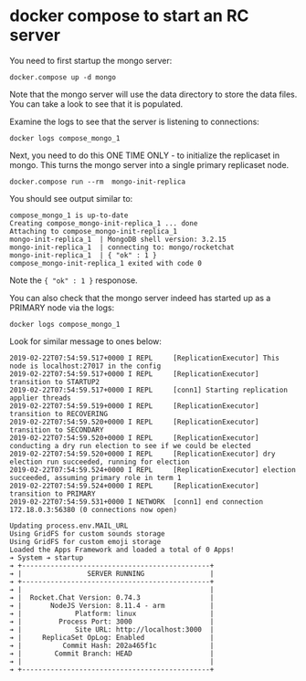 # docker compose to start an RC server

You need to first startup the mongo server:

```
docker.compose up -d mongo
```
Note that the mongo server will use the data directory to store the data files.   You can take a look to see that it is populated.

Examine the logs to see that the server is listening to connections:

```
docker logs compose_mongo_1 
```
Next, you need to do this ONE TIME ONLY - to initialize the replicaset in mongo.  This turns the mongo server into a single primary  replicaset node.

```
docker.compose run --rm  mongo-init-replica
```

You should see output similar to:

```
compose_mongo_1 is up-to-date
Creating compose_mongo-init-replica_1 ... done
Attaching to compose_mongo-init-replica_1
mongo-init-replica_1  | MongoDB shell version: 3.2.15
mongo-init-replica_1  | connecting to: mongo/rocketchat
mongo-init-replica_1  | { "ok" : 1 }
compose_mongo-init-replica_1 exited with code 0
```
Note the `{ "ok" : 1 }` responose.

You can also check that the mongo server indeed has started up as a PRIMARY node via the logs:

```
docker logs compose_mongo_1
```

Look for similar message to ones below:

```
2019-02-22T07:54:59.517+0000 I REPL     [ReplicationExecutor] This node is localhost:27017 in the config
2019-02-22T07:54:59.517+0000 I REPL     [ReplicationExecutor] transition to STARTUP2
2019-02-22T07:54:59.517+0000 I REPL     [conn1] Starting replication applier threads
2019-02-22T07:54:59.519+0000 I REPL     [ReplicationExecutor] transition to RECOVERING
2019-02-22T07:54:59.520+0000 I REPL     [ReplicationExecutor] transition to SECONDARY
2019-02-22T07:54:59.520+0000 I REPL     [ReplicationExecutor] conducting a dry run election to see if we could be elected
2019-02-22T07:54:59.520+0000 I REPL     [ReplicationExecutor] dry election run succeeded, running for election
2019-02-22T07:54:59.524+0000 I REPL     [ReplicationExecutor] election succeeded, assuming primary role in term 1
2019-02-22T07:54:59.524+0000 I REPL     [ReplicationExecutor] transition to PRIMARY
2019-02-22T07:54:59.531+0000 I NETWORK  [conn1] end connection 172.18.0.3:56380 (0 connections now open)
```

```
Updating process.env.MAIL_URL
Using GridFS for custom sounds storage
Using GridFS for custom emoji storage
Loaded the Apps Framework and loaded a total of 0 Apps!
➔ System ➔ startup
➔ +----------------------------------------------+
➔ |                SERVER RUNNING                |
➔ +----------------------------------------------+
➔ |                                              |
➔ |  Rocket.Chat Version: 0.74.3                 |
➔ |       NodeJS Version: 8.11.4 - arm           |
➔ |             Platform: linux                  |
➔ |         Process Port: 3000                   |
➔ |             Site URL: http://localhost:3000  |
➔ |     ReplicaSet OpLog: Enabled                |
➔ |          Commit Hash: 202a465f1c             |
➔ |        Commit Branch: HEAD                   |
➔ |                                              |
➔ +----------------------------------------------+
```

